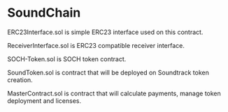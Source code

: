 # SoundChain

ERC23Interface.sol is simple ERC23 interface used on this contract.

ReceiverInterface.sol is ERC23 compatible receiver interface.

SOCH-Token.sol is SOCH token contract.

SoundToken.sol is contract that will be deployed on Soundtrack token creation.

MasterContract.sol is contract that will calculate payments, manage token deployment and licenses.
